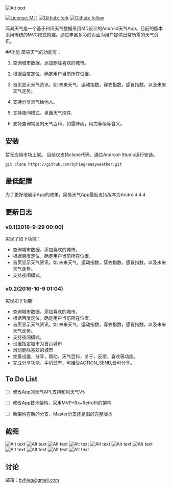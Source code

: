 
![Alt text](https://github.com/byhieg/easyweather/blob/master/images/title.png)

[![License: MIT](https://img.shields.io/badge/License-MIT-yellow.svg)](https://opensource.org/licenses/MIT)
[![Github: fork](https://img.shields.io/badge/GITHUB-Fork-green.svg)](https://github.com/byhieg/easyweather)
[![Github: follow](https://img.shields.io/badge/GITHUB-Follow-red.svg)](https://github.com/byhieg)




简易天气是一个基于和风天气数据采用MD设计的Android天气App。目前的版本采用传统的MVC模式构建。通过丰富多彩的页面为用户提供日常所需的天气资讯。

##功能
简易天气的功能有：

1. 查询城市数据，添加删除喜欢的城市。

2. 根据百度定位，确定用户当前所在位置。

3. 首页显示天气资讯，如 未来天气，运动指数，穿衣指数，感冒指数，以及未来天气走势。

4. 支持分享天气给他人。

5. 支持夜间模式，桌面天气控件.

6. 支持查询常见的天气百科，如雷阵雨，风力等级等含义。

## 安装
暂无应用市场上架。
目前仅支持clone代码，通过Android-Studio运行安装。
```
git clone https://github.com/byhieg/easyweather.git
```

## 最低配置
为了更好地展示App的效果，简易天气App最低支持版本为Android 4.4

## 更新日志

### v0.1(2016-9-29 00:00)
实现了如下功能：
-  查询城市数据，添加喜欢的城市。
-  根据百度定位，确定用户当前所在位置。
-  首页显示天气资讯，如 未来天气，运动指数，穿衣指数，感冒指数，以及未来天气走势。
-  支持夜间模式。

### v0.2(2016-10-9 01:04)
实现如下功能:
-  查询城市数据，添加喜欢的城市。
-  根据百度定位，确定用户当前所在位置。
-  首页显示天气资讯，如 未来天气，运动指数，穿衣指数，感冒指数，以及未来天气走势。
-  支持夜间模式。
-  设置指定城市为首页城市
-  滑动删除喜欢的城市
-  完善设置，分享，帮助，天气百科，关于，反馈，喜欢等功能。
-  完成分享功能，手机已有，可接受ACTION_SEND,皆可分享。

## To Do List
- [ ]  修改App的天气API,支持和风天气V5
- [ ]  修改App技术架构，采用MVP+Rx+Retrofit的架构
- [ ]  新架构在新的分支，Master分支还是旧的完整版本


## 截图
![Alt text](https://github.com/byhieg/easyweather/blob/master/images/1.png)
![Alt text](https://github.com/byhieg/easyweather/blob/master/images/2.png)
![Alt text](https://github.com/byhieg/easyweather/blob/master/images/3.png)
![Alt text](https://github.com/byhieg/easyweather/blob/master/images/4.png)
![Alt text](https://github.com/byhieg/easyweather/blob/master/images/5.png)
![Alt text](https://github.com/byhieg/easyweather/blob/master/images/6.png)
![Alt text](https://github.com/byhieg/easyweather/blob/master/images/7.png)
![Alt text](https://github.com/byhieg/easyweather/blob/master/images/8.png)
![Alt text](https://github.com/byhieg/easyweather/blob/master/images/9.png)
![Alt text](https://github.com/byhieg/easyweather/blob/master/images/10.png)
![Alt text](https://github.com/byhieg/easyweather/blob/master/images/11.png)
## 讨论
邮箱：byhieg@gmail.com





